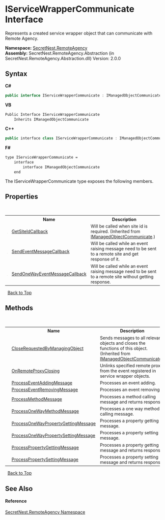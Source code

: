 # IServiceWrapperCommunicate Interface
 

Represents a created service wrapper object that can communicate with Remote Agency.

**Namespace:**&nbsp;<a href="N_SecretNest_RemoteAgency">SecretNest.RemoteAgency</a><br />**Assembly:**&nbsp;SecretNest.RemoteAgency.Abstraction (in SecretNest.RemoteAgency.Abstraction.dll) Version: 2.0.0

## Syntax

**C#**<br />
``` C#
public interface IServiceWrapperCommunicate : IManagedObjectCommunicate
```

**VB**<br />
``` VB
Public Interface IServiceWrapperCommunicate
	Inherits IManagedObjectCommunicate
```

**C++**<br />
``` C++
public interface class IServiceWrapperCommunicate : IManagedObjectCommunicate
```

**F#**<br />
``` F#
type IServiceWrapperCommunicate =  
    interface
        interface IManagedObjectCommunicate
    end
```

The IServiceWrapperCommunicate type exposes the following members.


## Properties
&nbsp;<table><tr><th></th><th>Name</th><th>Description</th></tr><tr><td>![Public property](media/pubproperty.gif "Public property")</td><td><a href="P_SecretNest_RemoteAgency_IManagedObjectCommunicate_GetSiteIdCallback">GetSiteIdCallback</a></td><td>
Will be called when site id is required.
 (Inherited from <a href="T_SecretNest_RemoteAgency_IManagedObjectCommunicate">IManagedObjectCommunicate</a>.)</td></tr><tr><td>![Public property](media/pubproperty.gif "Public property")</td><td><a href="P_SecretNest_RemoteAgency_IServiceWrapperCommunicate_SendEventMessageCallback">SendEventMessageCallback</a></td><td>
Will be called while an event raising message need to be sent to a remote site and get response of it.</td></tr><tr><td>![Public property](media/pubproperty.gif "Public property")</td><td><a href="P_SecretNest_RemoteAgency_IServiceWrapperCommunicate_SendOneWayEventMessageCallback">SendOneWayEventMessageCallback</a></td><td>
Will be called while an event raising message need to be sent to a remote site without getting response.</td></tr></table>&nbsp;
<a href="#iservicewrappercommunicate-interface">Back to Top</a>

## Methods
&nbsp;<table><tr><th></th><th>Name</th><th>Description</th></tr><tr><td>![Public method](media/pubmethod.gif "Public method")</td><td><a href="M_SecretNest_RemoteAgency_IManagedObjectCommunicate_CloseRequestedByManagingObject">CloseRequestedByManagingObject</a></td><td>
Sends messages to all relevant objects and closes the functions of this object.
 (Inherited from <a href="T_SecretNest_RemoteAgency_IManagedObjectCommunicate">IManagedObjectCommunicate</a>.)</td></tr><tr><td>![Public method](media/pubmethod.gif "Public method")</td><td><a href="M_SecretNest_RemoteAgency_IServiceWrapperCommunicate_OnRemoteProxyClosing">OnRemoteProxyClosing</a></td><td>
Unlinks specified remote proxy from the event registered in service wrapper objects.</td></tr><tr><td>![Public method](media/pubmethod.gif "Public method")</td><td><a href="M_SecretNest_RemoteAgency_IServiceWrapperCommunicate_ProcessEventAddingMessage">ProcessEventAddingMessage</a></td><td>
Processes an event adding.</td></tr><tr><td>![Public method](media/pubmethod.gif "Public method")</td><td><a href="M_SecretNest_RemoteAgency_IServiceWrapperCommunicate_ProcessEventRemovingMessage">ProcessEventRemovingMessage</a></td><td>
Processes an event removing.</td></tr><tr><td>![Public method](media/pubmethod.gif "Public method")</td><td><a href="M_SecretNest_RemoteAgency_IServiceWrapperCommunicate_ProcessMethodMessage">ProcessMethodMessage</a></td><td>
Processes a method calling message and returns response.</td></tr><tr><td>![Public method](media/pubmethod.gif "Public method")</td><td><a href="M_SecretNest_RemoteAgency_IServiceWrapperCommunicate_ProcessOneWayMethodMessage">ProcessOneWayMethodMessage</a></td><td>
Processes a one way method calling message.</td></tr><tr><td>![Public method](media/pubmethod.gif "Public method")</td><td><a href="M_SecretNest_RemoteAgency_IServiceWrapperCommunicate_ProcessOneWayPropertyGettingMessage">ProcessOneWayPropertyGettingMessage</a></td><td>
Processes a property getting message.</td></tr><tr><td>![Public method](media/pubmethod.gif "Public method")</td><td><a href="M_SecretNest_RemoteAgency_IServiceWrapperCommunicate_ProcessOneWayPropertySettingMessage">ProcessOneWayPropertySettingMessage</a></td><td>
Processes a property setting message.</td></tr><tr><td>![Public method](media/pubmethod.gif "Public method")</td><td><a href="M_SecretNest_RemoteAgency_IServiceWrapperCommunicate_ProcessPropertyGettingMessage">ProcessPropertyGettingMessage</a></td><td>
Processes a property getting message and returns response.</td></tr><tr><td>![Public method](media/pubmethod.gif "Public method")</td><td><a href="M_SecretNest_RemoteAgency_IServiceWrapperCommunicate_ProcessPropertySettingMessage">ProcessPropertySettingMessage</a></td><td>
Processes a property setting message and returns response.</td></tr></table>&nbsp;
<a href="#iservicewrappercommunicate-interface">Back to Top</a>

## See Also


#### Reference
<a href="N_SecretNest_RemoteAgency">SecretNest.RemoteAgency Namespace</a><br />
